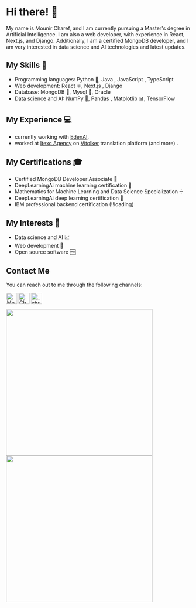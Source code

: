 # Hi there! 👋

My name is Mounir Charef, and I am currently pursuing a Master's degree in Artificial Intelligence. I am also a web developer, with experience in React, Next.js, and Django. Additionally, I am a certified MongoDB developer, and I am very interested in data science and AI technologies and latest updates.

## My Skills 🚀

- Programming languages: Python 🐍, Java , JavaScript , TypeScript 
- Web development: React ⚛️, Next.js , Django 
- Database: MongoDB 🍃, Mysql 🐬, Oracle 
- Data science and AI: NumPy 🧮, Pandas , Matplotlib 📊, TensorFlow 

## My Experience 💻
- currently working with [EdenAI](https://www.edenai.co/).
- worked at <a href="https://itexc-agency.com/" target="blank">Itexc Agency</a> on [Vitolker](https://vitolker.com/en) translation platform (and more) .

## My Certifications 🎓

- Certified MongoDB Developer Associate 🍃
- DeepLearningAi machine learning certification 🤖
- Mathematics for Machine Learning and Data Science Specialization ➗
- DeepLearningAi deep learning certification 🧠
- IBM professional backend certification  (!!loading)

## My Interests 🤔

- Data science and AI 📈
- Web development 🔗
- Open source software 🆓

## Contact Me

You can reach out to me through the following channels:
<p>
  <a href="https://www.linkedin.com/in/mounir-charef-3397b1229/" target="blank"><img align="center" src="https://raw.githubusercontent.com/yushi1007/yushi1007/main/images/linkedin.svg" alt="Mounir Charef" height="30" /></a>
  <a href="https://www.facebook.com/Chrf.Mounir" target="blank"><img align="center" src="https://raw.githubusercontent.com/lolifmaster/lolifmaster/main/icons/facebook.png" alt="Charef Mounir" height="30" /></a>
  <a href="https://www.instagram.com/chrf_mounir/" target="blank"><img align="center" src="https://raw.githubusercontent.com/lolifmaster/lolifmaster/main/icons/instagram.png" alt="_chrf.mounir_" height="30" /></a>
</p>

<!-- custom card for my profile stats -->
<!-- custom card for my top languages used in GitHub -->
<!-- 
[![Your Name's GitHub stats](https://github-readme-stats.vercel.app/api?username=lolifmaster&show_icons=true&theme=github_dark&hide_border=true&border_radius=20)](https://github.com/lolifmaster?tab=repositories) [![Top Langs](https://github-readme-stats.vercel.app/api/top-langs/?username=lolifmaster&size_weight=0.5&count_weight=0.5&show_icons=true&theme=github_dark&hide_border=true&border_radius=20)](https://github.com/lolifmaster?tab=repositories)
-->
<div align="left">
  <img src="https://github-readme-stats.vercel.app/api?username=lolifmaster&show_icons=true&theme=github_dark&hide_border=true" width="400">
  <img src="https://github-readme-streak-stats.herokuapp.com?user=lolifmaster&theme=tokyonight-duo&hide_border=true" width="400">
</div>
